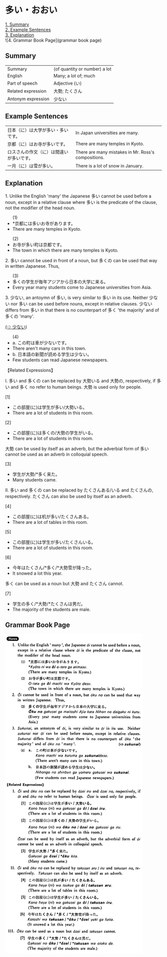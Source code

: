 # 多い・おおい

[1. Summary](#summary)<br>
[2. Example Sentences](#example-sentences)<br>
[3. Explanation](#explanation)<br>
![4. Grammar Book Page](grammar book page)<br>


## Summary

<table><tr>   <td>Summary</td>   <td>(of quantity or number) a lot</td></tr><tr>   <td>English</td>   <td>Many; a lot of; much</td></tr><tr>   <td>Part of speech</td>   <td>Adjective (い)</td></tr><tr>   <td>Related expression</td>   <td>大勢; たくさん</td></tr><tr>   <td>Antonym expression</td>   <td>少ない</td></tr></table>

## Example Sentences

<table><tr>   <td>日本（に）は大学が多い・多いです。</td>   <td>In Japan universities are many.</td></tr><tr>   <td>京都（に）はお寺が多いです。</td>   <td>There are many temples in Kyoto.</td></tr><tr>   <td>ロスさんの作文（に）は間違いが多いです。</td>   <td>There are many mistakes in Mr. Ross's compositions.</td></tr><tr>   <td>一月（に）は雪が多い。</td>   <td>There is a lot of snow in January.</td></tr></table>

## Explanation

<p>1. Unlike the English 'many' the Japanese <span class="cloze">多い</span> cannot be used before a noun, except in a relative clause where <span class="cloze">多い</span> is the predicate of the clause, not the modifier of the head noun.</p>  <ul>(1) <li>*京都には<span class="cloze">多い</span>お寺があります。</li> <li>There are many temples in Kyoto.</li> </ul>  <ul>(2) <li>お寺が<span class="cloze">多い</span>町は京都です。</li> <li>The town in which there are many temples is Kyoto.</li> </ul>  <p>2. <span class="cloze">多い</span> cannot be used in front of a noun, but <span class="cloze">多く</span>の can be used that way in written Japanese. Thus,</p>  <ul>(3) <li><span class="cloze">多く</span>の学生が毎年アジアから日本の大学に来る。</li> <li>Every year many students come to Japanese universities from Asia.</li> </ul>  <p>3. 少ない, an antoymn of <span class="cloze">多い</span>, is very similar to <span class="cloze">多い</span> in its use. Neither 少ない nor <span class="cloze">多い</span> can be used before nouns, except in relative clauses. 少ない differs from <span class="cloze">多い</span> in that there is no counterpart of <span class="cloze">多く</span> 'the majority' and of <span class="cloze">多く</span>の 'many'.</p>   <p><a href="#㊦ 少ない・すくない">(⇨ 少ない</a>)</p>  <ul>(4) <li>a. この町は車が少ないです。</li> <li>There aren't many cars in this town.</li> <div class="divide"></div> <li>b. 日本語の新聞が読める学生は少ない。</li> <li>Few students can read Japanese newspapers.</li> </ul>  <p>【Related Expressions】</p>  <p>I. <span class="cloze">多い</span> and <span class="cloze">多く</span>の can be replaced by 大勢いる and 大勢の, respectively, if <span class="cloze">多い</span> and <span class="cloze">多く</span> no refer to human beings. 大勢 is used only for people.</p>  <p>[1]</p>  <ul> <li>この部屋(に)は学生が<span class="cloze">多い</span>/大勢いる。</li> <li>There are a lot of students in this room.</li> </ul>  <p>[2]</p>  <ul> <li>この部屋(に)は<span class="cloze">多く</span>の/大勢の学生がいる。</li> <li>There are a lot of students in this room.</li> </ul>  <p>大勢 can be used by itself as an adverb, but the adverbial form of <span class="cloze">多い</span> cannot be used as an adverb in colloquial speech.</p>  <p>[3]</p>  <ul> <li>学生が大勢/*<span class="cloze">多く</span>来た。</li> <li>Many students came.</li> </ul>  <p>II. <span class="cloze">多い</span> and <span class="cloze">多く</span>の can be replaced by たくさんある/いる and たくさんの, respectively. たくさん can also be used by itself as an adverb.</p>  <p>[4]</p>  <ul> <li>この部屋(に)は机が<span class="cloze">多い</span>/たくさんある。</li> <li>There are a lot of tables in this room.</li> </ul>  <p>[5]</p>  <ul> <li>この部屋(に)は学生が<span class="cloze">多い</span>/たくさんいる。</li> <li>There are a lot of students in this room.</li> </ul>  <p>[6]</p>  <ul> <li>今年はたくさん/*<span class="cloze">多く</span>/*大勢雪が降った。</li> <li>It snowed a lot this year.</li> </ul>  <p><span class="cloze">多く</span> can be used as a noun but 大勢 and たくさん cannot.</p>  <p>[7]</p>  <ul> <li>学生の<span class="cloze">多く</span>/*大勢/*たくさんは男だ。</li> <li>The majority of the students are male.</li> </ul>

## Grammar Book Page

![](../img/Basic多い.png)

